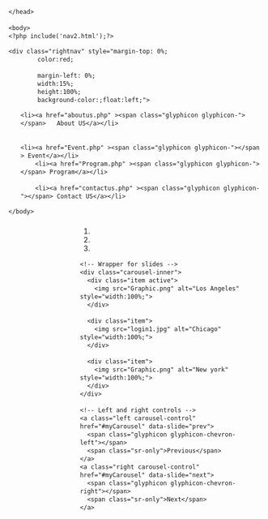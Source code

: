 <?php session_start();
            if(!isset($_SESSION['id']))
                {
                    
                     header("location:login.php",true);
                    
                }
?>


<html>
	<head>
	<title>Home Page</title>

  <style>
.rightnav>ul>li>a
{
	color:#1d0a0a;
	
}
.rightnav
{box-shadow: 0 4px 8px 0 rgba(0, 0, 0, 0.2), 0 6px 20px 0 rgba(0, 0, 0, 0.19);}
  
</style>
	</head>

	<body>
	<?php include('nav2.html');?>
<div>


	<div class="rightnav" style="margin-top: 0%;
			color:red;
			
			margin-left: 0%;
			width:15%;
			height:100%;
			background-color:;float:left;">
  
  <ul class="nav nav-pills nav-stacked " style="margin-left: 0%;">
    
    <li><a href="aboutus.php" ><span class="glyphicon glyphicon-"></span>   About US</a></li>

    
    <li><a href="Event.php" ><span class="glyphicon glyphicon-"></span > Event</a></li>
        <li><a href="Program.php" ><span class="glyphicon glyphicon-"></span> Program</a></li>
         
        <li><a href="contactus.php" ><span class="glyphicon glyphicon-"></span> Contact US</a></li>
    
  </ul>
</div>





<div class="" style="float:right;width:80%;margin-top: 5%;">
 
  <div id="myCarousel" class="carousel slide" data-ride="carousel" style="height:80%;width:80%;margin-left: 10%;">
    <!-- Indicators -->
    <ol class="carousel-indicators">
      <li data-target="#myCarousel" data-slide-to="0" class="active"></li>
      <li data-target="#myCarousel" data-slide-to="1"></li>
      <li data-target="#myCarousel" data-slide-to="2"></li>
    </ol>

    <!-- Wrapper for slides -->
    <div class="carousel-inner">
      <div class="item active">
        <img src="Graphic.png" alt="Los Angeles" style="width:100%;">
      </div>

      <div class="item">
        <img src="login1.jpg" alt="Chicago" style="width:100%;">
      </div>
    
      <div class="item">
        <img src="Graphic.png" alt="New york" style="width:100%;">
      </div>
    </div>

    <!-- Left and right controls -->
    <a class="left carousel-control" href="#myCarousel" data-slide="prev">
      <span class="glyphicon glyphicon-chevron-left"></span>
      <span class="sr-only">Previous</span>
    </a>
    <a class="right carousel-control" href="#myCarousel" data-slide="next">
      <span class="glyphicon glyphicon-chevron-right"></span>
      <span class="sr-only">Next</span>
    </a>
  </div>
</div>

</div>

	</body>
</html>
